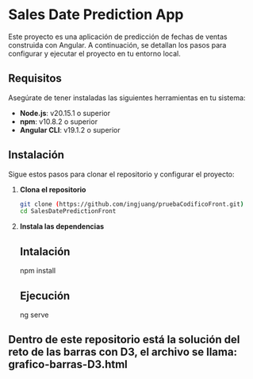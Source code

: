 # Sales Date Prediction App

Este proyecto es una aplicación de predicción de fechas de ventas construida con Angular. A continuación, se detallan los pasos para configurar y ejecutar el proyecto en tu entorno local.

## Requisitos

Asegúrate de tener instaladas las siguientes herramientas en tu sistema:

- **Node.js**: v20.15.1 o superior
- **npm**: v10.8.2 o superior
- **Angular CLI**: v19.1.2 o superior

## Instalación

Sigue estos pasos para clonar el repositorio y configurar el proyecto:

1. **Clona el repositorio**

   ```sh
   git clone (https://github.com/ingjuang/pruebaCodificoFront.git)
   cd SalesDatePredictionFront
2. **Instala las dependencias**

   ## Intalación
   npm install

   ## Ejecución
   ng serve

## Dentro de este repositorio está la solución del reto de las barras con D3, el archivo se llama: grafico-barras-D3.html
   
